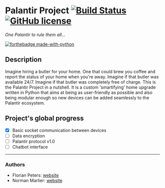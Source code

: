 # Palantir Project [![Build Status](https://travis-ci.org/flopeters1337/Palantir-project.svg?branch=master)](https://travis-ci.org/flopeters1337/Palantir-project) [![GitHub license](https://img.shields.io/github/license/Naereen/StrapDown.js.svg)](https://github.com/flopeters1337/Palantir-project/blob/master/LICENSE)
<i>One Palantir to rule them all...</i>

[![forthebadge made-with-python](http://ForTheBadge.com/images/badges/made-with-python.svg)](https://www.python.org/)

## Description
Imagine hiring a butler for your home. One that could brew you coffee and report the status of your home when you're away.
Imagine if that butler was available 24/7. Imagine if that butler was completely free of charge.
This is the Palantir Project in a nutshell. It is a custom 'smartifying' home upgrade written in Python 
that aims at being as user-friendly as possible and also being modular enough so new devices can be added seamlessly 
to the Palantir ecosystem.


## Project's global progress
- [x] Basic socket communication between devices
- [ ] Data encryption
- [ ] Palantir protocol v1.0
- [ ] Chatbot interface

---
### Authors
* Florian Peters: [website](https://flopeters1337.github.io)
* Norman Marlier: [website](https://NormanMarlier.github.io)
